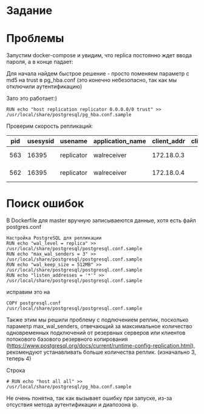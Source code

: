 # Задание

# Проблемы

Запустим docker-compose и увидим, что replica постоянно ждет ввода пароля, а в конце падает:


Для начала найдем быстрое решение - просто поменяем параметр с md5 на trust в pg_hba.conf (это конечно небезопасно, так как мы отключили аутентификацию)

Зато это работает:)
```
RUN echo "host replication replicator 0.0.0.0/0 trust" >> /usr/local/share/postgresql/pg_hba.conf.sample
```

Проверим скорость репликаций:

| pid | usesysid | usename    | application_name | client_addr | client_hostname | client_port | backend_start               | backend_xmin | state     | sent_lsn   | write_lsn  | flush_lsn  | replay_lsn | write_lag      | flush_lag      | replay_lag     | sync_priority | sync_state | reply_time                   |
|-----|----------|-----------|------------------|-------------|-----------------|-------------|-----------------------------|--------------|-----------|------------|------------|------------|------------|----------------|----------------|----------------|---------------|------------|------------------------------|
| 563 | 16395    | replicator | walreceiver      | 172.18.0.3  |                 | 51522       | 2025-03-22 15:01:20.680994+00 |              | streaming | 0/53DD50A0 | 0/53DD50A0 | 0/53DD50A0 | 0/53DD50A0 | 00:00:00.0013  | 00:00:00.00235 | 00:00:00.00282  | 0             | async      | 2025-03-22 15:03:53.53187+00  |
| 562 | 16395    | replicator | walreceiver      | 172.18.0.4  |                 | 49700       | 2025-03-22 15:01:20.606135+00 |              | streaming | 0/53DD50A0 | 0/53DD50A0 | 0/53DD50A0 | 0/53DD50A0 | 00:00:00.001239 | 00:00:00.00226 | 00:00:00.002733 | 0             | async      | 2025-03-22 15:03:53.531785+00 |



# Поиск ошибок

В Dockerfile для master вручную записываеются данные, хотя есть файл postgres.conf
```
Настройка PostgreSQL для репликации
RUN echo "wal_level = replica" >> /usr/local/share/postgresql/postgresql.conf.sample
RUN echo "max_wal_senders = 3" >> /usr/local/share/postgresql/postgresql.conf.sample
RUN echo "wal_keep_size = 512MB" >> /usr/local/share/postgresql/postgresql.conf.sample
RUN echo "listen_addresses = '*'" >> /usr/local/share/postgresql/postgresql.conf.sample
```

исправим это на 
```
COPY postgresql.conf /usr/local/share/postgresql/postgresql.conf.sample
```

Также этим мы решили проблему с подлючением реплик, посколько параметр max_wal_senders, отвечающий за максимальное количество одновременных подключений от резервных серверов или клиентов потокового базового резервного копирования (https://www.postgresql.org/docs/current/runtime-config-replication.html), рекомендуют устанавливать больше количества реплик. (изначально 3, теперь 4)

Строка 
```
# RUN echo "host all all" >> /usr/local/share/postgresql/pg_hba.conf.sample
```

Не очень понятна, так как вызывает ошибку при запуске, из-за отсуствия метода аутентификации и диапозона ip.

